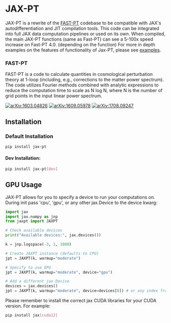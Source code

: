 # JAX-PT

JAX-PT is a rewrite of the [FAST-PT](https://github.com/jablazek/FAST-PT/) codebase to be compatible with JAX's autodifferentiation and JIT compilation tools. This code can be integrated into full JAX data computation pipelines or used on its own. When compiled, the main JAX-PT functions (same as Fast-PT) can see a 5-100x speed increase on Fast-PT 4.0. (depending on the function) For more in depth examples on the features of functionality of Jax-PT, please see [examples](https://github.com/vschac/JAX-PT/tree/main/examples/jpt_example.py).

### FAST-PT
FAST-PT is a code to calculate quantities in cosmological perturbation theory
at 1-loop (including, e.g., corrections to the matter power spectrum). The code
utilizes Fourier methods combined with analytic expressions to reduce the
computation time to scale as N log N, where N is the number of grid points in
the input linear power spectrum.

[![arXiv:1603.04826](https://img.shields.io/badge/arXiv-1603.04826-b31b1b.svg)](https://arxiv.org/abs/1603.04826)
[![arXiv:1609.05978](https://img.shields.io/badge/arXiv-1609.05978-b31b1b.svg)](https://arxiv.org/abs/1609.05978)
[![arXiv:1708.09247](https://img.shields.io/badge/arXiv-1708.09247-b31b1b.svg)](https://arxiv.org/abs/1708.09247)



## Installation

### Default Installation
```bash
pip install jax-pt
```

#### Dev Installation:
```bash
pip install jax-pt[dev]
```

## GPU Usage

JAX-PT allows for you to specify a device to run your computations on. During init pass 'cpu', 'gpu', or any other jax.Device to the device kwarg:

```python
import jax
import jax.numpy as jnp
from jaxpt import JAXPT

# Check available devices
print("Available devices:", jax.devices())

k = jnp.logspace(-3, 1, 1000)

# Create JAXPT instance (defaults to CPU)
jpt = JAXPT(k, warmup="moderate")

# Specify to use GPU
jpt = JAXPT(k, warmup="moderate", device="gpu")

# Add a different jax Device
devices = jax.devices()
jpt = JAXPT(k, warmup="moderate", device=devices[0]) # or any index from devices list
```

Please remember to install the correct jax CUDA libraries for your CUDA version.
For example:

```bash
pip install jax[cuda12]
```
